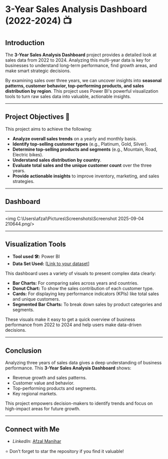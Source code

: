 # 3-Year Sales Analysis Dashboard (2022-2024) 📺
## Introduction

The **3-Year Sales Analysis Dashboard** project provides a detailed look at sales data from 2022 to 2024. Analyzing this multi-year data is key for businesses to understand long-term performance, find growth areas, and make smart strategic decisions.

By examining sales over three years, we can uncover insights into **seasonal patterns, customer behavior, top-performing products, and sales distribution by region**. This project uses Power BI's powerful visualization tools to turn raw sales data into valuable, actionable insights.

---

## Project Objectives 🎯

This project aims to achieve the following:

-   **Analyze overall sales trends** on a yearly and monthly basis.
-   **Identify top-selling customer types** (e.g., Platinum, Gold, Silver).
-   **Determine top-selling products and segments** (e.g., Mountain, Road, Electric bikes).
-   **Understand sales distribution by country**.
-   **Evaluate total sales and the unique customer count** over the three years.
-   **Provide actionable insights** to improve inventory, marketing, and sales strategies.

---

## Dashboard

---
<img C:\Users\afzal\Pictures\Screenshots\Screenshot 2025-09-04 210644.png/>

---

## Visualization Tools

-   **Tool used 🛠️:** Power BI
-   **Data Set Used:** [[Link to your dataset](https://github.com/AfzalManihar/PowerBi_3-Year_Sales_Analysis/blob/main/Sales-dashboard-Final.png)]

This dashboard uses a variety of visuals to present complex data clearly:

-   **Bar Charts:** For comparing sales across years and countries.
-   **Donut Chart:** To show the sales contribution of each customer type.
-   **Cards:** For displaying key performance indicators (KPIs) like total sales and unique customers.
-   **Segmented Bar Charts:** To break down sales by product categories and segments.

These visuals make it easy to get a quick overview of business performance from 2022 to 2024 and help users make data-driven decisions.

---

## Conclusion

Analyzing three years of sales data gives a deep understanding of business performance. This **3-Year Sales Analysis Dashboard** shows:

-   Revenue growth and sales patterns.
-   Customer value and behavior.
-   Top-performing products and segments.
-   Key regional markets.

This project empowers decision-makers to identify trends and focus on high-impact areas for future growth.

---

## Connect with Me

-  *LinkedIn*: [Afzal Manihar](https://www.linkedin.com/in/afzal-manihar-bb0183308)

⭐ Don’t forget to star the repository if you find it valuable!
